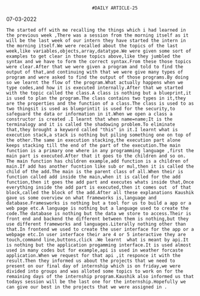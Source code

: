									#DAILY ARTICLE-25


  07-03-2022

	The started off with me recalling the things which i had learned in the previous week ,There was a session from the morning itself as it will be the last week of our intern they have started the intern in the morning itself.We were recalled about the topics of the last week,like variables,objects,array,datatype.We were given some sort of  examples to get clear in those topics above,like they jumbled the syntax and we have to form the correct syntax.From these those topics were clear.After that we were given a program and told to find the output of that,and continuing with that we were give many types of program and were asked to find the output of those programs.By doing so we learnt the flow of the program.What actually happens when we type codes,and how it is executed internally.After that we started with the topic called the class.A class is nothing but a blueprint,it is used to plan the program.The class contains two types in it,they are the properties and the function of a class.The class is used to as two thingsit is used as blueprintit is used for the security,to safeguard the data or information in it.When we open a class a constructor is created .I learnt that when name=name;It is the terminalogy and it is called the shadowing problem.To eliminate that,they brought a keyword called "this" in it.I learnt what is execution stack,a stack is nothing but piling something one on top of the other.The same in execution stacking,the execution part alone keeps stacking till the end of the part of the execution.The main function is a primary one where in any programming language ,first the main part is executed.After that it goes to the children and so on.
	The main function has children example,add function is a children of main.If add has another fucntion like sub or mul,then it is called the child of the add.The main is the parent class of all.When their is function called add inside the main,when it is called for the add function,then it goes the add part and executes whats inside that,Once everything inside the add part is executed,then it comes out  of that block,called the block of the add.After all these explanations Kaushik gave us some overview on what frameworks is,language and database.Framesworks is nothing but a tool for us to build a app or a web page etc.A language is nothing but a language used to create the code.The database is nothing but the data we store to access.Their is front end and backend the different between them is nothing,but they use different frameworks and languages.Literally nothing other than that.In frontend we used to create the user interface for the app or a webpage etc.In user interface their are 4 or 5 interactive they are touch,command line,buttons,click .We learnt  what is meant by api.It is nothing but the application progamming interface.It is used almost used in many codes but for example,api is used in weather forcaste application.When we request for that api ,it responce it with the result.Then they informed us about the projects that we need to present on our final day of internship which is on friday,we were divided into groups and was alloted some topics to work on for the remaining days of the internship program.Kaushik also informed us that todays session will be the last one for the internship.Hopefully we can give our best in the projects that we were assigned in .	
